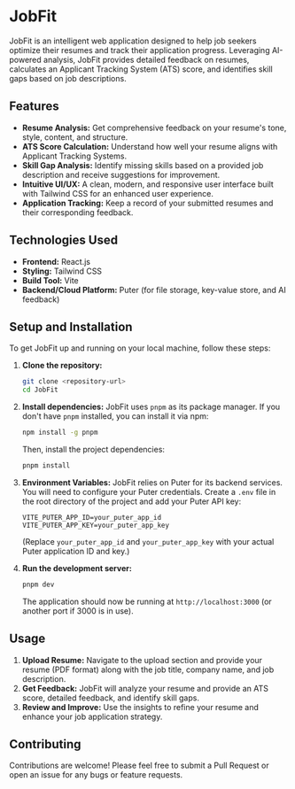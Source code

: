 # JobFit

JobFit is an intelligent web application designed to help job seekers optimize their resumes and track their application progress. Leveraging AI-powered analysis, JobFit provides detailed feedback on resumes, calculates an Applicant Tracking System (ATS) score, and identifies skill gaps based on job descriptions.

## Features

- **Resume Analysis:** Get comprehensive feedback on your resume's tone, style, content, and structure.
- **ATS Score Calculation:** Understand how well your resume aligns with Applicant Tracking Systems.
- **Skill Gap Analysis:** Identify missing skills based on a provided job description and receive suggestions for improvement.
- **Intuitive UI/UX:** A clean, modern, and responsive user interface built with Tailwind CSS for an enhanced user experience.
- **Application Tracking:** Keep a record of your submitted resumes and their corresponding feedback.

## Technologies Used

- **Frontend:** React.js
- **Styling:** Tailwind CSS
- **Build Tool:** Vite
- **Backend/Cloud Platform:** Puter (for file storage, key-value store, and AI feedback)

## Setup and Installation

To get JobFit up and running on your local machine, follow these steps:

1.  **Clone the repository:**
    ```bash
    git clone <repository-url>
    cd JobFit
    ```

2.  **Install dependencies:**
    JobFit uses `pnpm` as its package manager. If you don't have `pnpm` installed, you can install it via npm:
    ```bash
    npm install -g pnpm
    ```
    Then, install the project dependencies:
    ```bash
    pnpm install
    ```

3.  **Environment Variables:**
    JobFit relies on Puter for its backend services. You will need to configure your Puter credentials. Create a `.env` file in the root directory of the project and add your Puter API key:
    ```
    VITE_PUTER_APP_ID=your_puter_app_id
    VITE_PUTER_APP_KEY=your_puter_app_key
    ```
    (Replace `your_puter_app_id` and `your_puter_app_key` with your actual Puter application ID and key.)

4.  **Run the development server:**
    ```bash
    pnpm dev
    ```
    The application should now be running at `http://localhost:3000` (or another port if 3000 is in use).

## Usage

1.  **Upload Resume:** Navigate to the upload section and provide your resume (PDF format) along with the job title, company name, and job description.
2.  **Get Feedback:** JobFit will analyze your resume and provide an ATS score, detailed feedback, and identify skill gaps.
3.  **Review and Improve:** Use the insights to refine your resume and enhance your job application strategy.

## Contributing

Contributions are welcome! Please feel free to submit a Pull Request or open an issue for any bugs or feature requests.
